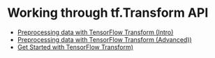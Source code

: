 # Working through tf.Transform API

* [Preprocessing data with TensorFlow Transform (Intro)](tft-01-simple.ipynb)
* [Preprocessing data with TensorFlow Transform (Advanced))](tft-02-advanced.ipynb)
* [Get Started with TensorFlow Transform)](tft-03-getting-started.ipynb)